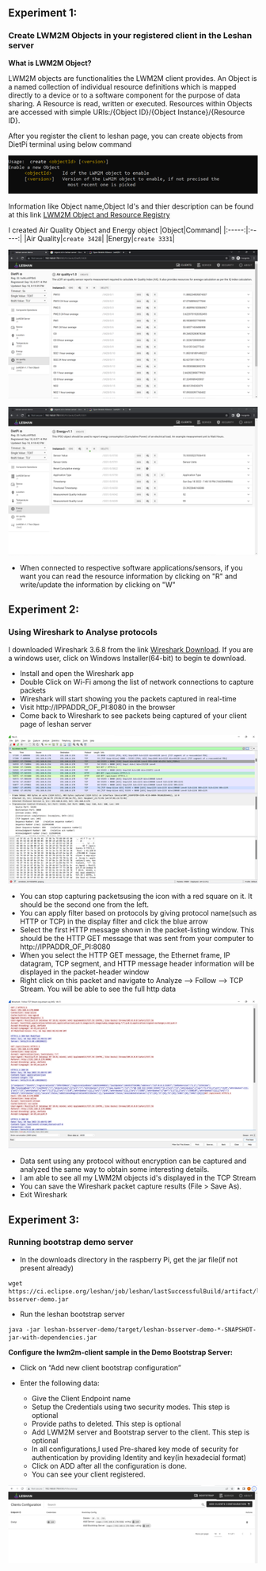 ## Experiment 1:
### Create LWM2M Objects in your registered client in the Leshan server

**What is LWM2M Object?**

LWM2M objects are functionalities the LWM2M client provides. An Object is a named collection of individual resource definitions which is mapped directly to a device or to a software component for the purpose of data sharing. A Resource is read, written or executed. Resources within Objects are accessed with simple URIs:/{Object ID}/{Object Instance}/{Resource ID}.

After you register the client to leshan page, you can create objects from DietPi terminal using below command

![createobject](Img_Directory/createobject.png)

Information like Object name,Object Id's and thier description can be found at this link [LWM2M Object and Resource Registry](https://technical.openmobilealliance.org/OMNA/LwM2M/LwM2MRegistry.html)

I created Air Quality Object and Energy object
|Object|Command|
|:-----:|:-----:|
|Air Quality|`create 3428`|
|Energy|`create 3331`|

![Air quality object](Img_Directory/Airquality_object.png)

![energy object](Img_Directory/enerygy_object.png)

- When connected to respective software applications/sensors, if you want you can read the resource information by clicking on "R" and write/update the information by clicking on "W"

## Experiment 2:
### Using Wireshark to Analyse protocols

I downloaded Wireshark 3.6.8 from the link [Wireshark Download](https://www.wireshark.org/download.html). If you are a windows user, click on Windows Installer(64-bit) to begin te download.

- Install and open the Wireshark app
- Double Click on Wi-Fi among the list of network connections to capture packets
- Wireshark will start showing you the packets captured in real-time
- Visit http://IPPADDR_OF_PI:8080 in the browser
- Come back to Wireshark to see packets being captured of your client page of leshan server

![wireshark](Img_Directory/wireshark.png)

- You can stop capturing packetsusing the icon with a red square on it.  It should be the second one from the left.  
- You can apply filter based on protocols by giving protocol name(such as HTTP or TCP) in the display filter and click the blue arrow
- Select the first HTTP message shown in the packet-listing window.  This should be the HTTP GET message that was sent from your computer to http://IPPADDR_OF_PI:8080
- When you select the HTTP GET message, the Ethernet frame, IP datagram, TCP segment, and HTTP message header information will be displayed in the packet-header window
- Right click on this packet and navigate to Analyze --> Follow --> TCP Stream. You will be able to see the full http data

![TCP stream](Img_Directory/TCP_stream.png)

- Data sent using any protocol without encryption can be captured and analyzed the same way to obtain some interesting details.
- I am able to see all my LWM2M objects id's displayed in the TCP Stream
- You can save the Wireshark packet capture results (File > Save As).  
- Exit Wireshark

## Experiment 3:
### Running bootstrap demo server

- In the downloads directory in the raspberry Pi, get the jar file(if not present already)
```
wget https://ci.eclipse.org/leshan/job/leshan/lastSuccessfulBuild/artifact/leshan-bsserver-demo.jar
```
- Run the leshan bootstrap server 
``` 
java -jar leshan-bsserver-demo/target/leshan-bsserver-demo-*-SNAPSHOT-jar-with-dependencies.jar
```

**Configure the lwm2m-client sample in the Demo Bootstrap Server:**

- Click on “Add new client bootstrap configuration”

- Enter the following data:
  - Give the Client Endpoint name 
  - Setup the Credentials using two security modes. This step is optional
  - Provide paths to deleted. This step is optional
  - Add LWM2M server and Bootstrap server to the client. This step is optional
  - In all configurations,I used Pre-shared key mode of security for authentication by providing Identity and key(in hexadecial format) 
  - Click on ADD after all the configuration is done.
  - You can see your client registered.

![bootstrap_server](Img_Directory/boostrap_server.png)
